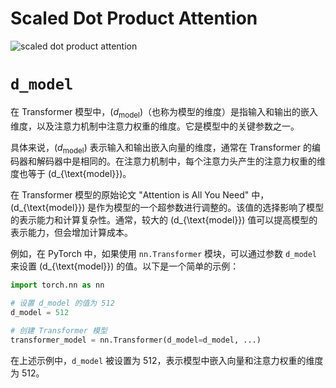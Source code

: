 # Scaled Dot Product Attention
![scaled dot product attention](https://uvadlc-notebooks.readthedocs.io/en/latest/_images/scaled_dot_product_attn.svg)

# `d_model`
在 Transformer 模型中，\($d_{\text{model}}$\)（也称为模型的维度）是指输入和输出的嵌入维度，以及注意力机制中注意力权重的维度。它是模型中的关键参数之一。

具体来说，\($d_{\text{model}}$\) 表示输入和输出嵌入向量的维度，通常在 Transformer 的编码器和解码器中是相同的。在注意力机制中，每个注意力头产生的注意力权重的维度也等于 \(d_{\text{model}}\)。

在 Transformer 模型的原始论文 "Attention is All You Need" 中，\(d_{\text{model}}\) 是作为模型的一个超参数进行调整的。该值的选择影响了模型的表示能力和计算复杂性。通常，较大的 \(d_{\text{model}}\) 值可以提高模型的表示能力，但会增加计算成本。

例如，在 PyTorch 中，如果使用 `nn.Transformer` 模块，可以通过参数 `d_model` 来设置 \(d_{\text{model}}\) 的值。以下是一个简单的示例：

```python
import torch.nn as nn

# 设置 d_model 的值为 512
d_model = 512

# 创建 Transformer 模型
transformer_model = nn.Transformer(d_model=d_model, ...)
```

在上述示例中，`d_model` 被设置为 512，表示模型中嵌入向量和注意力权重的维度为 512。